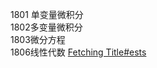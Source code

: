 1801 单变量微积分  
1802多变量微积分  
1803微分方程  
1806线性代数
[Fetching Title#ests](https://www.youtube.com/watch?v=9RJml41PFnc)